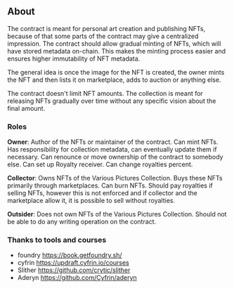 ## About

The contract is meant for personal art creation and publishing NFTs, because of that some parts of the contract may give a centralized impression. The contract should allow gradual minting of NFTs, which will have stored metadata on-chain. This makes the minting process easier and ensures higher immutability of NFT metadata.

The general idea is once the image for the NFT is created, the owner mints the NFT and then lists it on marketplace, adds to auction or anything else.

The contract doesn't limit NFT amounts. The collection is meant for releasing NFTs gradually over time without any specific vision about the final amount.

### Roles
 **Owner**: Author of the NFTs or maintainer of the contract. Can mint NFTs. Has responsibility for collection metadata, can eventually update them if necessary. Can renounce or move ownership of the contract to somebody else. Can set up Royalty receiver. Can change royalties percent.

 **Collector**: Owns NFTs of the Various Pictures Collection. Buys these NFTs primarily through marketplaces. Can burn NFTs. Should pay royalties if selling NFTs, however this is not enforced and if collector and the marketplace allow it, it is possible to sell without royalties.

 **Outsider**: Does not own NFTs of the Various Pictures Collection. Should not be able to do any writing operation on the contract.


### Thanks to tools and courses
- foundry https://book.getfoundry.sh/
- cyfrin https://updraft.cyfrin.io/courses
- Slither https://github.com/crytic/slither
- Aderyn https://github.com/Cyfrin/aderyn
